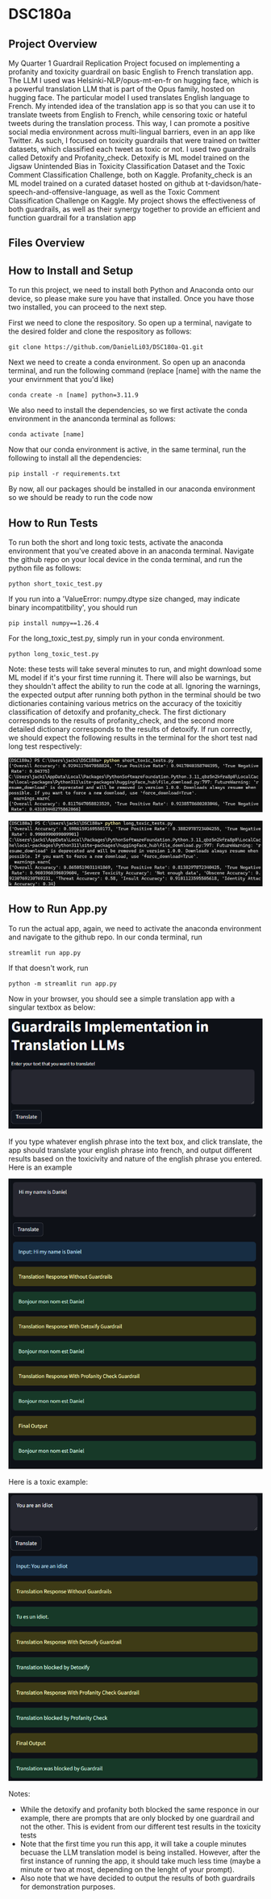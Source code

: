# DSC180a

## Project Overview
My Quarter 1 Guardrail Replication Project focused on implementing a profanity and toxicity guardrail on basic English to French translation app. The LLM I used was Helsinki-NLP/opus-mt-en-fr on hugging face, which is a powerful translation LLM that is part of the Opus family, hosted on hugging face. The particular model I used translates English language to French. My intended idea of the translation app is so that you can use it to translate tweets from English to French, while censoring toxic or hateful tweets during the translation process. This way, I can promote a positive social media environment across multi-lingual barriers, even in an app like Twitter. As such, I focused on toxicity guardrails that were trained on twitter datasets, which classified each tweet as toxic or not. I used two guardrails called Detoxify and Profanity_check. Detoxify is ML model trained on the Jigsaw Unintended Bias in Toxicity Classification Dataset and the Toxic Comment Classification Challenge, both on Kaggle. Profanity_check is an ML model trained on a curated dataset hosted on github at t-davidson/hate-speech-and-offensive-language, as well as the Toxic Comment Classification Challenge on Kaggle. My project shows the effectiveness of both guardrails, as well as their synergy together to provide an efficient and function guardrail for a translation app

## Files Overview

## How to Install and Setup
To run this project, we need to install both Python and Anaconda onto our device, so please make sure you have that installed. Once you have those two installed, you can proceed to the next step.

First we need to clone the respository. So open up a terminal, navigate to the desired folder and clone the respository as follows:

```
git clone https://github.com/DanielLi03/DSC180a-Q1.git
```

Next we need to create a conda environment. So open up an anaconda terminal, and run the following command (replace [name] with the name the your envirnment that you'd like)

```
conda create -n [name] python=3.11.9
```

We also need to install the dependencies, so we first activate the conda environment in the ananconda terminal as follows:
```
conda activate [name]
```

Now that our conda environment is active, in the same terminal, run the following to install all the dependencies:
```
pip install -r requirements.txt
```

By now, all our packages should be installed in our anaconda environment so we should be ready to run the code now

## How to Run Tests
To run both the short and long toxic tests, activate the anaconda environment that you've created above in an anaconda terminal. Navigate the github repo on your local device in the conda terminal, and run the python file as follows:
```
python short_toxic_test.py
```

If you run into a 'ValueError: numpy.dtype size changed, may indicate binary incompatitbility', you should run

```
pip install numpy==1.26.4
```

For the long_toxic_test.py, simply run in your conda environment.
```
python long_toxic_test.py
```

Note: these tests will take several minutes to run, and might download some ML model if it's your first time running it. There will also be warnings, but they shouldn't affect the ability to run the code at all. Ignoring the warnings, the expected output after running both python in the terminal should be two dictionaries containing various metrics on the accuracy of the toxicitiy classification of detoxify and profanity_check. The first dictionary corresponds to the results of profanity_check, and the second more detailed dictionary corresponds to the results of detoxify. If run correctly, we should expect the following results in the terminal for the short test nad long test respectively:

![short toxic test results](/images/short_test_results.png)


![long toxic test results](/images/long_test_results.png)

## How to Run App.py
To run the actual app, again, we need to activate the anaconda environment and navigate to the github repo. In our conda terminal, run

```
streamlit run app.py
```

If that doesn't work, run 

```
python -m streamlit run app.py
```

Now in your browser, you should see a simple translation app with a singular textbox as below:

![naked translation app](/images/app.png)

If you type whatever english phrase into the text box, and click translate, the app should translate your english phrase into french, and output different results based on the toxicivity and nature of the english phrase you entered. Here is an example 

![clean translation example](/images/clean_app_example.png)

Here is a toxic example:

![toxic translation example](/images/toxic_app_example.png)

Notes:
- While the detoxify and profanity both blocked the same responce in our example, there are prompts that are only blocked by one guardrail and not the other. This is evident from our different test results in the toxicity tests
- Note that the first time you run this app, it will take a couple minutes becuase the LLM translation model is being installed. However, after the first instance of running the app, it should take much less time (maybe a minute or two at most, depending on the lenght of your prompt).
- Also note that we have decided to output the results of both guardrails for demonstration purposes.
